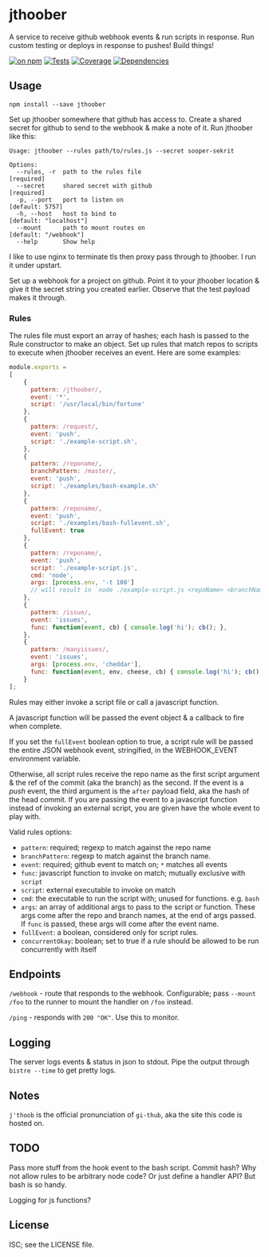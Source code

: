 # jthoober

A service to receive github webhook events & run scripts in response. Run custom testing or deploys in response to pushes! Build things!

[![on npm](https://img.shields.io/npm/v/jthoober.svg?style=flat)](https://www.npmjs.org/package/jthoober)  [![Tests](https://img.shields.io/travis/ceejbot/jthoober.svg?style=flat)](http://travis-ci.org/ceejbot/jthoober)  [![Coverage](https://img.shields.io/coveralls/ceejbot/jthoober.svg?style=flat)](https://coveralls.io/github/ceejbot/jthoober?branch=master) [![Dependencies](https://img.shields.io/david/ceejbot/jthoober.svg?style=flat)](https://david-dm.org/ceejbot/jthoober)

## Usage

`npm install --save jthoober`

Set up jthoober somewhere that github has access to. Create a shared secret for github to send to the webhook & make a note of it. Run jthoober like this:

```shell
Usage: jthoober --rules path/to/rules.js --secret sooper-sekrit

Options:
  --rules, -r  path to the rules file                         [required]
  --secret     shared secret with github                      [required]
  -p, --port   port to listen on                              [default: 5757]
  -h, --host   host to bind to                                [default: "localhost"]
  --mount      path to mount routes on                        [default: "/webhook"]
  --help       Show help
```

I like to use nginx to terminate tls then proxy pass through to jthoober. I run it under upstart.

Set up a webhook for a project on github. Point it to your jthoober location & give it the secret string you created earlier. Observe that the test payload makes it through.

### Rules

The rules file must export an array of hashes; each hash is passed to the Rule constructor to make an object. Set up rules that match repos to scripts to execute when jthoober receives an event. Here are some examples:

```javascript
module.exports =
[
    {
      pattern: /jthoober/,
      event: '*',
      script: '/usr/local/bin/fortune'
    },
    {
      pattern: /request/,
      event: 'push',
      script: './example-script.sh',
    },
    {
      pattern: /reponame/,
      branchPattern: /master/,
      event: 'push',
      script: './examples/bash-example.sh'
    },
    {
      pattern: /reponame/,
      event: 'push',
      script: './examples/bash-fullevent.sh',
      fullEvent: true
    },
    {
      pattern: /reponame/,
      event: 'push',
      script: './example-script.js',
      cmd: 'node',
      args: [process.env, '-t 100']
      // will result in `node ./example-script.js <repoName> <branchName> <env> -t 100`
    },
    {
      pattern: /issue/,
      event: 'issues',
      func: function(event, cb) { console.log('hi'); cb(); },
    },
    {
      pattern: /manyissues/,
      event: 'issues',
      args: [process.env, 'cheddar'],
      func: function(event, env, cheese, cb) { console.log('hi'); cb(); }
    }
];
```

Rules may either invoke a script file or call a javascript function.

A javascript function will be passed the event object & a callback to fire when complete.

If you set the `fullEvent` boolean option to true, a script rule will be passed the entire JSON webhook event, stringified, in the WEBHOOK_EVENT environment variable.

Otherwise, all script rules receive the repo name as the first script argument & the ref of the commit (aka the branch) as the second. If the event is a *push* event, the third argument is the `after` payload field, aka the hash of the head commit. If you are passing the event to a javascript function instead of invoking an external script, you are given have the whole event to play with.

Valid rules options:

* `pattern`: required; regexp to match against the repo name
* `branchPattern`: regexp to match against the branch name.
* `event`: required; github event to match on; `*` matches all events
* `func`: javascript function to invoke on match; mutually exclusive with `script`
* `script`: external executable to invoke on match
* `cmd`: the executable to run the script with; unused for functions. e.g. `bash`
* `args`: an array of additional args to pass to the script or function. These args come after the repo and branch names, at the end of args passed. If `func` is passed, these args will come after the event name.
* `fullEvent`: a boolean, considered only for script rules.
* `concurrentOkay`: boolean; set to true if a rule should be allowed to be run concurrently with itself

## Endpoints

`/webhook` - route that responds to the webhook. Configurable; pass `--mount /foo` to the runner to mount the handler on `/foo` instead.

`/ping` - responds with `200 "OK"`. Use this to monitor.

## Logging

The server logs events & status in json to stdout. Pipe the output through `bistre --time` to get pretty logs.

## Notes

`j'thoob` is the official pronunciation of `gi-thub`, aka the site this code is hosted on.

## TODO

Pass more stuff from the hook event to the bash script. Commit hash? Why not allow rules to be arbitrary node code? Or just define a handler API? But bash is so handy.

Logging for js functions?

## License

ISC; see the LICENSE file.
